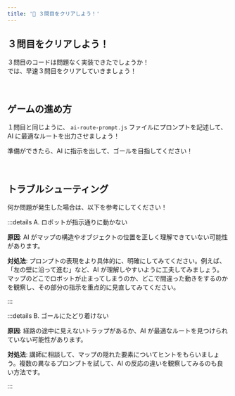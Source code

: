 ```yaml
---
title: '💜 ３問目をクリアしよう！'
---
```


## ３問目をクリアしよう！

３問目のコードは問題なく実装できたでしょうか！\
では、早速３問目をクリアしていきましょう！

<br />

## ゲームの進め方

１問目と同じように、 `ai-route-prompt.js` ファイルにプロンプトを記述して、 AI に最適なルートを出力させましょう！

準備ができたら、AI に指示を出して、ゴールを目指してください！

<br />

## トラブルシューティング

何か問題が発生した場合は、以下を参考にしてください！

:::details A. ロボットが指示通りに動かない

**原因**: AI がマップの構造やオブジェクトの位置を正しく理解できていない可能性があります。

**対処法**: プロンプトの表現をより具体的に、明確にしてみてください。例えば、「左の壁に沿って進む」など、AI が理解しやすいように工夫してみましょう。マップのどこでロボットが止まってしまうのか、どこで間違った動きをするのかを観察し、その部分の指示を重点的に見直してみてください。

:::

:::details B. ゴールにたどり着けない

**原因**: 経路の途中に見えないトラップがあるか、AI が最適なルートを見つけられていない可能性があります。

**対処法**: 講師に相談して、マップの隠れた要素についてヒントをもらいましょう。複数の異なるプロンプトを試して、AI の反応の違いを観察してみるのも良い方法です。

:::
